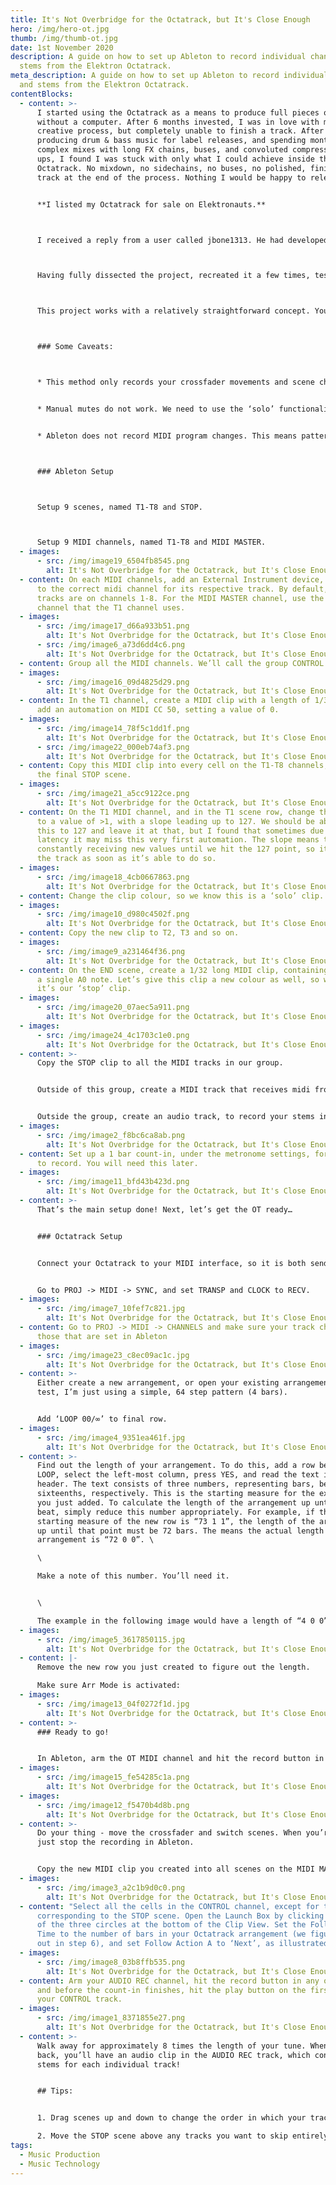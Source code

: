 ```yaml
---
title: It's Not Overbridge for the Octatrack, but It's Close Enough
hero: /img/hero-ot.jpg
thumb: /img/thumb-ot.jpg
date: 1st November 2020
description: A guide on how to set up Ableton to record individual channels and
  stems from the Elektron Octatrack.
meta_description: A guide on how to set up Ableton to record individual channels
  and stems from the Elektron Octatrack.
contentBlocks:
  - content: >-
      I started using the Octatrack as a means to produce full pieces of music
      without a computer. After 6 months invested, I was in love with my new
      creative process, but completely unable to finish a track. After years
      producing drum & bass music for label releases, and spending months on
      complex mixes with long FX chains, buses, and convoluted compression set
      ups, I found I was stuck with only what I could achieve inside the
      Octatrack. No mixdown, no sidechains, no buses, no polished, finished
      track at the end of the process. Nothing I would be happy to release.


      **I listed my Octatrack for sale on Elektronauts.**



      I received a reply from a user called jbone1313. He had developed an Ableton template based around a series of MIDI clips and automations that he told me could solve this problem, yielding full stems for all the tracks in my project, including crossfader movements and scene changes. He even provided me with a prototype project file.



      Having fully dissected the project, recreated it a few times, tested thoroughly, I decided to document how it works so that it can be of use to others.



      This project works with a relatively straightforward concept. You perform a song once, while Ableton records all the midi data for your crossfader movements and scene changes to a MIDI clip. Then, you enter a couple of values in a couple of places, hit play and walk away. When you come back, you’ll have an audio file containing individual stems for all the tracks from your Octatrack. 



      ### Some Caveats:



      * This method only records your crossfader movements and scene changes. If you want your performance to include things like encoder movements or live-played trigs, you’ll have to do some extra work. I won’t cover that stuff here, but I can give you an idea of how to do it (individual midi tracks for each OT track, multiple armed channels etc).


      * Manual mutes do not work. We need to use the ‘solo’ functionality to bounce each track out individually, and this overrides track mutes. However, arrangement mutes do work, so if you want to use mutes as part of your performance, you’ll need to use them within the arranger, and not on-the-fly. You can also just edit the audio clips at the end if you prefer.


      * Ableton does not record MIDI program changes. This means pattern changes don’t work either. You’ll need to use arranger mode for this too.



      ### Ableton Setup



      Setup 9 scenes, named T1-T8 and STOP.



      Setup 9 MIDI channels, named T1-T8 and MIDI MASTER.
  - images:
      - src: /img/image19_6504fb8545.png
        alt: It's Not Overbridge for the Octatrack, but It's Close Enough
  - content: On each MIDI channels, add an External Instrument device, and map each
      to the correct midi channel for its respective track. By default, the
      tracks are on channels 1-8. For the MIDI MASTER channel, use the same MIDI
      channel that the T1 channel uses. 
  - images:
      - src: /img/image17_d66a933b51.png
        alt: It's Not Overbridge for the Octatrack, but It's Close Enough
      - src: /img/image6_a73d6dd4c6.png
        alt: It's Not Overbridge for the Octatrack, but It's Close Enough
  - content: Group all the MIDI channels. We’ll call the group CONTROL. 
  - images:
      - src: /img/image16_09d4825d29.png
        alt: It's Not Overbridge for the Octatrack, but It's Close Enough
  - content: In the T1 channel, create a MIDI clip with a length of 1/32 note, and
      add an automation on MIDI CC 50, setting a value of 0. 
  - images:
      - src: /img/image14_78f5c1dd1f.png
        alt: It's Not Overbridge for the Octatrack, but It's Close Enough
      - src: /img/image22_000eb74af3.png
        alt: It's Not Overbridge for the Octatrack, but It's Close Enough
  - content: Copy this MIDI clip into every cell on the T1-T8 channels, except for
      the final STOP scene. 
  - images:
      - src: /img/image21_a5cc9122ce.png
        alt: It's Not Overbridge for the Octatrack, but It's Close Enough
  - content: On the T1 MIDI channel, and in the T1 scene row, change this automation
      to a value of >1, with a slope leading up to 127. We should be able to set
      this to 127 and leave it at that, but I found that sometimes due to
      latency it may miss this very first automation. The slope means that it’s
      constantly receiving new values until we hit the 127 point, so it’ll solo
      the track as soon as it’s able to do so.
  - images:
      - src: /img/image18_4cb0667863.png
        alt: It's Not Overbridge for the Octatrack, but It's Close Enough
  - content: Change the clip colour, so we know this is a ‘solo’ clip.
  - images:
      - src: /img/image10_d980c4502f.png
        alt: It's Not Overbridge for the Octatrack, but It's Close Enough
  - content: Copy the new clip to T2, T3 and so on.
  - images:
      - src: /img/image9_a231464f36.png
        alt: It's Not Overbridge for the Octatrack, but It's Close Enough
  - content: On the END scene, create a 1/32 long MIDI clip, containing nothing but
      a single A0 note. Let’s give this clip a new colour as well, so we know
      it’s our ‘stop’ clip.
  - images:
      - src: /img/image20_07aec5a911.png
        alt: It's Not Overbridge for the Octatrack, but It's Close Enough
  - images:
      - src: /img/image24_4c1703c1e0.png
        alt: It's Not Overbridge for the Octatrack, but It's Close Enough
  - content: >-
      Copy the STOP clip to all the MIDI tracks in our group.


      Outside of this group, create a MIDI track that receives midi from the Octatrack, on the same MIDI channel as T1. This is your master MIDI track, in which you will record your performance.


      Outside the group, create an audio track, to record your stems into, make sure this is set to receive audio from the correct input. We’ll call this track AUDIO REC.
  - images:
      - src: /img/image2_f8bc6ca8ab.png
        alt: It's Not Overbridge for the Octatrack, but It's Close Enough
  - content: Set up a 1 bar count-in, under the metronome settings, for when we want
      to record. You will need this later.
  - images:
      - src: /img/image11_bfd43b423d.png
        alt: It's Not Overbridge for the Octatrack, but It's Close Enough
  - content: >-
      That’s the main setup done! Next, let’s get the OT ready…


      ### Octatrack Setup


      Connect your Octatrack to your MIDI interface, so it is both sending and receiving MIDI from your computer.


      Go to PROJ -> MIDI -> SYNC, and set TRANSP and CLOCK to RECV.
  - images:
      - src: /img/image7_10fef7c821.jpg
        alt: It's Not Overbridge for the Octatrack, but It's Close Enough
  - content: Go to PROJ -> MIDI -> CHANNELS and make sure your track channels match
      those that are set in Ableton
  - images:
      - src: /img/image23_c8ec09ac1c.jpg
        alt: It's Not Overbridge for the Octatrack, but It's Close Enough
  - content: >-
      Either create a new arrangement, or open your existing arrangement. For my
      test, I’m just using a simple, 64 step pattern (4 bars).


      Add ‘LOOP 00/∞’ to final row.
  - images:
      - src: /img/image4_9351ea461f.jpg
        alt: It's Not Overbridge for the Octatrack, but It's Close Enough
  - content: >-
      Find out the length of your arrangement. To do this, add a row before the
      LOOP, select the left-most column, press YES, and read the text in the
      header. The text consists of three numbers, representing bars, beats and
      sixteenths, respectively. This is the starting measure for the extra row
      you just added. To calculate the length of the arrangement up until this
      beat, simply reduce this number appropriately. For example, if the
      starting measure of the new row is “73 1 1”, the length of the arrangement
      up until that point must be 72 bars. The means the actual length of your
      arrangement is “72 0 0”. \

      \

      Make a note of this number. You’ll need it.


      \

      The example in the following image would have a length of “4 0 0”.
  - images:
      - src: /img/image5_3617850115.jpg
        alt: It's Not Overbridge for the Octatrack, but It's Close Enough
  - content: |-
      Remove the new row you just created to figure out the length.

      Make sure Arr Mode is activated:
  - images:
      - src: /img/image13_04f0272f1d.jpg
        alt: It's Not Overbridge for the Octatrack, but It's Close Enough
  - content: >-
      ### Ready to go!


      In Ableton, arm the OT MIDI channel and hit the record button in any of the cells. After the 1-bar count-in we set up previously, your Octatrack should start playing through your arrangement.
  - images:
      - src: /img/image15_fe54285c1a.png
        alt: It's Not Overbridge for the Octatrack, but It's Close Enough
  - images:
      - src: /img/image12_f5470b4d8b.png
        alt: It's Not Overbridge for the Octatrack, but It's Close Enough
  - content: >-
      Do your thing - move the crossfader and switch scenes. When you’re done,
      just stop the recording in Ableton.


      Copy the new MIDI clip you created into all scenes on the MIDI MASTER channel.
  - images:
      - src: /img/image3_a2c1b9d0c0.png
        alt: It's Not Overbridge for the Octatrack, but It's Close Enough
  - content: "Select all the cells in the CONTROL channel, except for the last one,
      corresponding to the STOP scene. Open the Launch Box by clicking the first
      of the three circles at the bottom of the Clip View. Set the Follow Action
      Time to the number of bars in your Octatrack arrangement (we figured this
      out in step 6), and set Follow Action A to ‘Next’, as illustrated below:"
  - images:
      - src: /img/image8_03b8ffb535.png
        alt: It's Not Overbridge for the Octatrack, but It's Close Enough
  - content: Arm your AUDIO REC channel, hit the record button in any of the cells,
      and before the count-in finishes, hit the play button on the first row in
      your CONTROL track.
  - images:
      - src: /img/image1_8371855e27.png
        alt: It's Not Overbridge for the Octatrack, but It's Close Enough
  - content: >-
      Walk away for approximately 8 times the length of your tune. When you come
      back, you’ll have an audio clip in the AUDIO REC track, which contains
      stems for each individual track!


      ## Tips:


      1. Drag scenes up and down to change the order in which your tracks are recorded

      2. Move the STOP scene above any tracks you want to skip entirely
tags:
  - Music Production
  - Music Technology
---
```

